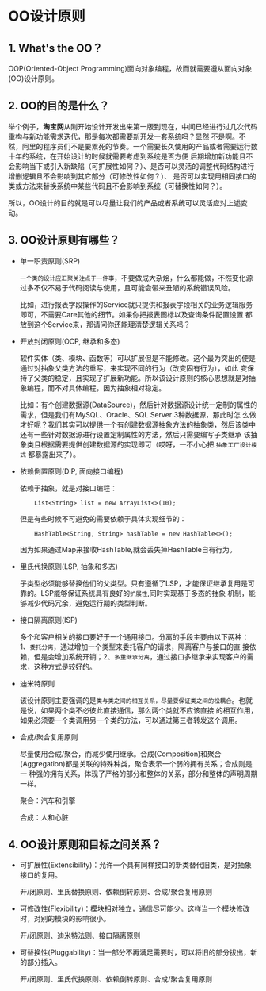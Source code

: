 # OO设计原则

## 1. What's the OO？

OOP(Oriented-Object Programming)面向对象编程，故而就需要遵从面向对象(OO)设计原则。

## 2. OO的目的是什么？

举个例子，**淘宝网**从刚开始设计开发出来第一版到现在，中间已经进行过几次代码重构与新功能需求迭代，那是每次都需要新开发一套系统吗？显然
不是啊。不然，阿里的程序员们不是要累死的节奏。一个需要长久使用的产品或者需要运行数十年的系统，在开始设计的时候就需要考虑到系统是否方便
后期增加新功能且不会影响当下或引入新缺陷（可扩展性如何？）、是否可以灵活的调整代码结构进行增删逻辑且不会影响到其它部分（可修改性如何？）、
是否可以实现用相同接口的类或方法来替换系统中某些代码且不会影响到系统（可替换性如何？）。

所以，OO设计的目的就是可以尽量让我们的产品或者系统可以灵活应对上述变动。

## 3. OO设计原则有哪些？

- 单一职责原则(SRP)
    
    `一个类的设计应汇聚关注点于一件事`，不要做成大杂烩，什么都能做，不然变化源过多不仅不易于代码阅读与使用，且可能会带来丑陋的系统错误风险。

    比如，进行报表字段操作的Service就只提供和报表字段相关的业务逻辑服务即可，不需要Care其他的细节。如果你把报表图标以及查询条件配置设置
都放到这个Service来，那请问你还能理清楚逻辑关系吗？

- 开放封闭原则(OCP, 继承和多态)

    软件实体（类、模块、函数等）可以扩展但是不能修改。这个最为突出的便是通过对抽象父类方法的重写，来实现不同的行为（改变固有行为），如此
变保持了父类的稳定，且实现了扩展新功能。所以该设计原则的核心思想就是对抽象编程，而不对具体编程，因为抽象相对稳定。

    比如：有个创建数据源(DataSource)，然后针对数据源设计统一定制的属性的需求，但是我们有MySQL、Oracle、SQL Server 3种数据源，那此时怎
么做才好呢？我们其实可以提供一个有创建数据源抽象方法的抽象类，然后该类中还有一些针对数据源进行设置定制属性的方法，然后只需要编写子类继承
该抽象类且根据需要提供创建数据源的实现即可（哎呀，一不小心把 `抽象工厂设计模式` 都暴露出来了）。
 
- 依赖倒置原则(DIP, 面向接口编程)

    依赖于抽象，就是对接口编程：
    ```
        List<String> list = new ArrayList<>(10);
    ```
   
    但是有些时候不可避免的需要依赖于具体实现细节的：
    ```
        HashTable<String, String> hashTable = new HashTable<>();
    ```
    因为如果通过Map来接收HashTable,就会丢失掉HashTable自有行为。

- 里氏代换原则(LSP, 抽象和多态)

    子类型必须能够替换他们的父类型。只有遵循了LSP，才能保证继承复用是可靠的。LSP能够保证系统具有良好的`扩展性`,同时实现基于多态的抽象
机制，能够减少代码冗余，避免运行期的类型判断。

- 接口隔离原则(ISP)

    多个和客户相关的接口要好于一个通用接口。分离的手段主要由以下两种：1、`委托分离`，通过增加一个类型来委托客户的请求，隔离客户与接口的直
接依赖，但是会增加系统开销；2、`多重继承分离`，通过接口多继承来实现客户的需求，这种方式是较好的。

- 迪米特原则

    该设计原则主要强调的是`类与类之间的相互关系，尽量要保证类之间的松耦合`。也就是说，如果两个类不必彼此直接通信，那么两个类就不应该直接
的相互作用，如果必须要一个类调用另一个类的方法，可以通过第三者转发这个调用。

- 合成/聚合复用原则

    尽量使用合成/聚合，而减少使用继承。合成(Composition)和聚合(Aggregation)都是关联的特殊种类，聚合表示一个弱的拥有关系；合成则是一
种强的拥有关系，体现了严格的部分和整体的关系，部分和整体的声明周期一样。

    聚合：汽车和引擎
    
    合成：人和心脏
    
## 4. OO设计原则和目标之间关系？

- 可扩展性(Extensibility)：允许一个具有同样接口的新类替代旧类，是对抽象接口的复用。

    开/闭原则、里氏替换原则、依赖倒转原则、合成/聚合复用原则

- 可修改性(Flexibility)：模块相对独立，通信尽可能少。这样当一个模块修改时，对别的模块的影响很小。

    开/闭原则、迪米特法则、接口隔离原则

- 可替换性(Pluggability)：当一部分不再满足需要时，可以将旧的部分拔出，新的部分插入。

    开/闭原则、里氏代换原则、依赖倒转原则、合成/聚合复用原则
